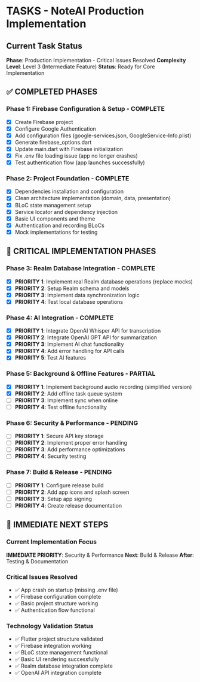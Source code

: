 # TASKS - NoteAI Production Implementation

## Current Task Status
**Phase**: Production Implementation - Critical Issues Resolved
**Complexity Level**: Level 3 (Intermediate Feature)
**Status**: Ready for Core Implementation

## ✅ COMPLETED PHASES

### Phase 1: Firebase Configuration & Setup - COMPLETE
- [x] Create Firebase project
- [x] Configure Google Authentication
- [x] Add configuration files (google-services.json, GoogleService-Info.plist)
- [x] Generate firebase_options.dart
- [x] Update main.dart with Firebase initialization
- [x] Fix .env file loading issue (app no longer crashes)
- [x] Test authentication flow (app launches successfully)

### Phase 2: Project Foundation - COMPLETE
- [x] Dependencies installation and configuration
- [x] Clean architecture implementation (domain, data, presentation)
- [x] BLoC state management setup
- [x] Service locator and dependency injection
- [x] Basic UI components and theme
- [x] Authentication and recording BLoCs
- [x] Mock implementations for testing

## 🚧 CRITICAL IMPLEMENTATION PHASES

### Phase 3: Realm Database Integration - COMPLETE
- [x] **PRIORITY 1**: Implement real Realm database operations (replace mocks)
- [x] **PRIORITY 2**: Setup Realm schema and models
- [x] **PRIORITY 3**: Implement data synchronization logic
- [x] **PRIORITY 4**: Test local database operations

### Phase 4: AI Integration - COMPLETE
- [x] **PRIORITY 1**: Integrate OpenAI Whisper API for transcription
- [x] **PRIORITY 2**: Integrate OpenAI GPT API for summarization
- [x] **PRIORITY 3**: Implement AI chat functionality
- [x] **PRIORITY 4**: Add error handling for API calls
- [x] **PRIORITY 5**: Test AI features

### Phase 5: Background & Offline Features - PARTIAL
- [x] **PRIORITY 1**: Implement background audio recording (simplified version)
- [x] **PRIORITY 2**: Add offline task queue system
- [ ] **PRIORITY 3**: Implement sync when online
- [ ] **PRIORITY 4**: Test offline functionality

### Phase 6: Security & Performance - PENDING
- [ ] **PRIORITY 1**: Secure API key storage
- [ ] **PRIORITY 2**: Implement proper error handling
- [ ] **PRIORITY 3**: Add performance optimizations
- [ ] **PRIORITY 4**: Security testing

### Phase 7: Build & Release - PENDING
- [ ] **PRIORITY 1**: Configure release build
- [ ] **PRIORITY 2**: Add app icons and splash screen
- [ ] **PRIORITY 3**: Setup app signing
- [ ] **PRIORITY 4**: Create release documentation

## 🎯 IMMEDIATE NEXT STEPS

### Current Implementation Focus
**IMMEDIATE PRIORITY**: Security & Performance
**Next**: Build & Release
**After**: Testing & Documentation

### Critical Issues Resolved
- ✅ App crash on startup (missing .env file)
- ✅ Firebase configuration complete
- ✅ Basic project structure working
- ✅ Authentication flow functional

### Technology Validation Status
- ✅ Flutter project structure validated
- ✅ Firebase integration working
- ✅ BLoC state management functional
- ✅ Basic UI rendering successfully
- ✅ Realm database integration complete
- ✅ OpenAI API integration complete